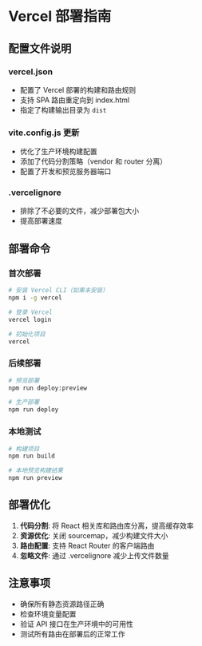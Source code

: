 # Vercel 部署指南

## 配置文件说明

### vercel.json
- 配置了 Vercel 部署的构建和路由规则
- 支持 SPA 路由重定向到 index.html
- 指定了构建输出目录为 `dist`

### vite.config.js 更新
- 优化了生产环境构建配置
- 添加了代码分割策略（vendor 和 router 分离）
- 配置了开发和预览服务器端口

### .vercelignore
- 排除了不必要的文件，减少部署包大小
- 提高部署速度

## 部署命令

### 首次部署
```bash
# 安装 Vercel CLI（如果未安装）
npm i -g vercel

# 登录 Vercel
vercel login

# 初始化项目
vercel
```

### 后续部署
```bash
# 预览部署
npm run deploy:preview

# 生产部署
npm run deploy
```

### 本地测试
```bash
# 构建项目
npm run build

# 本地预览构建结果
npm run preview
```

## 部署优化

1. **代码分割**: 将 React 相关库和路由库分离，提高缓存效率
2. **资源优化**: 关闭 sourcemap，减少构建文件大小
3. **路由配置**: 支持 React Router 的客户端路由
4. **忽略文件**: 通过 .vercelignore 减少上传文件数量

## 注意事项

- 确保所有静态资源路径正确
- 检查环境变量配置
- 验证 API 接口在生产环境中的可用性
- 测试所有路由在部署后的正常工作